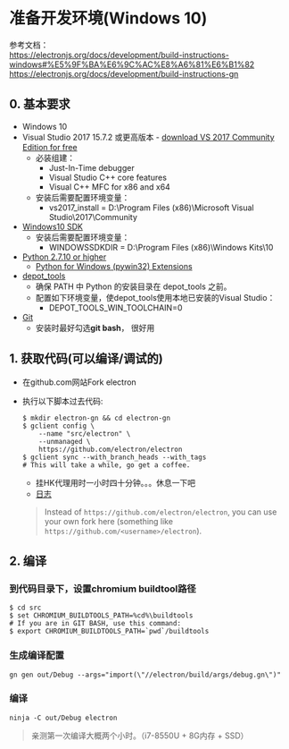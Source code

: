 # 准备开发环境(Windows 10)

参考文档：  
<https://electronjs.org/docs/development/build-instructions-windows#%E5%9F%BA%E6%9C%AC%E8%A6%81%E6%B1%82>  
<https://electronjs.org/docs/development/build-instructions-gn>

## 0. 基本要求

* Windows 10
* Visual Studio 2017 15.7.2 或更高版本 - [download VS 2017 Community Edition for
  free](https://www.visualstudio.com/vs/)
  * 必装组建：
    * Just-In-Time debugger
    * Visual Studio C++ core features
    * Visual C++ MFC for x86 and x64
  * 安装后需要配置环境变量：
    * vs2017_install = D:\Program Files (x86)\Microsoft Visual Studio\2017\Community
* [Windows10 SDK](https://developer.microsoft.com/en-us/windows/downloads/sdk-archive)
  * 安装后需要配置环境变量：
    * WINDOWSSDKDIR = D:\Program Files (x86)\Windows Kits\10
* [Python 2.7.10 or higher](http://www.python.org/download/releases/2.7/)  
  * [Python for Windows (pywin32) Extensions](https://pypi.org/project/pywin32/#files)
* [depot_tools](https://commondatastorage.googleapis.com/chrome-infra-docs/flat/depot_tools/docs/html/depot_tools_tutorial.html#_setting_up)
  * 确保 PATH 中 Python 的安装目录在 depot_tools 之前。
  * 配置如下环境变量，使depot_tools使用本地已安装的Visual Studio：
    * DEPOT_TOOLS_WIN_TOOLCHAIN=0
* [Git](http://git-scm.com)
  * 安装时最好勾选**git bash**， 很好用

## 1. 获取代码(可以编译/调试的)

* 在github.com网站Fork electron
* 执行以下脚本过去代码:

    ``` shell
    $ mkdir electron-gn && cd electron-gn
    $ gclient config \
        --name "src/electron" \
        --unmanaged \
        https://github.com/electron/electron
    $ gclient sync --with_branch_heads --with_tags
    # This will take a while, go get a coffee.
    ```

  * 挂HK代理用时一小时四十分钟。。。休息一下吧
  * [日志](gclient_sync_log.txt)
  > Instead of `https://github.com/electron/electron`, you can use your own fork here (something like `https://github.com/<username>/electron`).

## 2. 编译

### 到代码目录下，设置chromium buildtool路径

``` shell
$ cd src
$ set CHROMIUM_BUILDTOOLS_PATH=%cd%\buildtools
# If you are in GIT BASH, use this command:
$ export CHROMIUM_BUILDTOOLS_PATH=`pwd`/buildtools
```

### 生成编译配置

``` shell
gn gen out/Debug --args="import(\"//electron/build/args/debug.gn\")"
```

### 编译

``` shell
ninja -C out/Debug electron
```

> 亲测第一次编译大概两个小时。（i7-8550U + 8G内存 + SSD）
